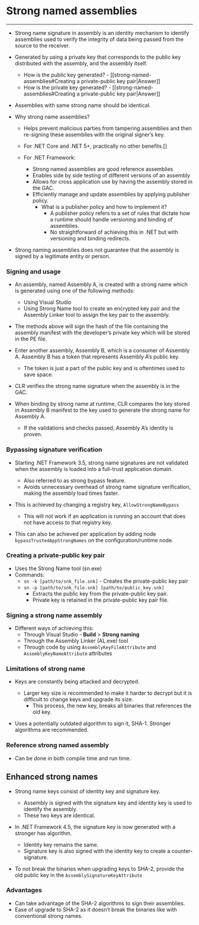 # Strong named assemblies
---

- Strong name signature in assembly is an identity mechanism to identify assemblies used to verify the integrity of data being passed from the source to the receiver.

- Generated by using a private key that corresponds to the public key distributed with the assembly, and the assembly itself.
    - How is the public key generated? - [[strong-named-assemblies#Creating a private-public key pair|Answer]]
    - How is the private key generated? - [[strong-named-assemblies#Creating a private-public key pair|Answer]]

- Assemblies with same strong name should be identical.

- Why strong name assemblies?
    - Helps prevent malicious parties from tampering assemblies and then re-signing these assemblies with the original signer’s key.
    - For .NET Core and .NET 5+, practically no other benefits.[]

    - For .NET Framework:
        - Strong named assemblies are good reference assemblies
        - Enables side by side testing of different versions of an assembly
        - Allows for cross application use by having the assembly stored in the GAC.
        - Efficiently manage and update assemblies by applying publisher policy.
            - What is a publisher policy and how to implement it?
                - A publisher policy refers to a set of rules that dictate how a runtime should handle versioning and binding of assemblies.
                - No straightforward of achieving this in .NET but with versioning and binding redirects.

- Strong naming assemblies does not guarantee that the assembly is signed by a legitimate entity or person.

### Signing and usage

- An assembly, named Assembly A, is created with a strong name which is generated using one of the following methods:
    - Using Visual Studio
    - Using Strong Name tool to create an encrypted key pair and the Assembly Linker tool to assign the key pair to the assembly.

- The methods above will sign the hash of the file containing the assembly manifest with the developer’s private key which will be stored in the PE file.

- Enter another assembly, Assembly B, which is a consumer of Assembly A. Assembly B has a token that represents Assembly A’s public key.
    - The token is just a part of the public key and is oftentimes used to save space.

- CLR verifies the strong name signature when the assembly is in the GAC.
- When binding by strong name at runtime, CLR compares the key stored in Assembly B manifest to the key used to generate the strong name for Assembly A.
    - If the validations and checks passed, Assembly A’s identity is proven.

### Bypassing signature verification

- Starting .NET Framework 3.5, strong name signatures are not validated when the assembly is loaded into a full-trust application domain.
    - Also referred to as strong bypass feature.
    - Avoids unnecessary overhead of strong name signature verification, making the assembly load times faster.

- This is achieved by changing a registry key, `AllowStrongNameBypass`
    - This will not work if an application is running an account that does not have access to that registry key.

- This can also be achieved per application by adding node `bypassTrustedAppStrongNames` on the configuration/runtime node.

### Creating a private-public key pair

- Uses the Strong Name tool (sn.exe)
- Commands:
    - `sn -k [path/to/snk_file.snk]` - Creates the private-public key pair
    - `sn -p [path/to/snk_file.snk] [path/to/public_key.snk]`
        - Extracts the public key from the private-public key pair.
        - Private key is retained in the private-public key pair file.

### Signing a strong name assembly

- Different ways of achieving this:
    - Through Visual Studio - **Build** > **Strong naming**
    - Through the Assembly Linker (AL.exe) tool
    - Through code by using `AssemblyKeyFileAttribute` and `AssemblyKeyNameAttribute` attributes

### Limitations of strong name

- Keys are constantly being attacked and decrypted.
    - Larger key size is recommended to make it harder to decrypt but it is difficult to change keys and upgrade its size.
        - This process, the new key, breaks all binaries that references the old key.

- Uses a potentially outdated algorithm to sign it, SHA-1. Stronger algorithms are recommended.

### Reference strong named assembly

- Can be done in both compile time and run time.

## Enhanced strong names

- Strong name keys consist of identity key and signature key.
    - Assembly is signed with the signature key and identity key is used to identify the assembly.
    - These two keys are identical.

- In .NET Framework 4.5, the signature key is now generated with a stronger has algorithm.
    - Identity key remains the same.
    - Signature key is also signed with the identity key to create a counter-signature.

- To not break the binaries when upgrading keys to SHA-2, provide the old public key in the `AssemblySignatureKeyAttribute`

### Advantages

- Can take advantage of the SHA-2 algorithms to sign their assemblies.
- Ease of upgrade to SHA-2 as it doesn’t break the binaries like with conventional strong names.
